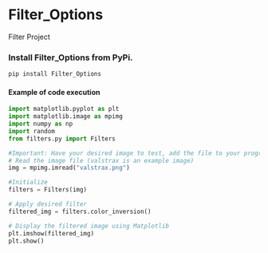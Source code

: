 # Filter_Options
Filter Project
### Install Filter_Options from PyPi.
```bash
pip install Filter_Options
```

#### Example of code execution
```python
import matplotlib.pyplot as plt
import matplotlib.image as mpimg
import numpy as np
import random
from filters.py import Filters

#Important: Have your desired image to test, add the file to your program.
# Read the image file (valstrax is an example image)
img = mpimg.imread("valstrax.png")

#Initialize
filters = Filters(img)

# Apply desired filter
filtered_img = filters.color_inversion()

# Display the filtered image using Matplotlib
plt.imshow(filtered_img)
plt.show()
```

